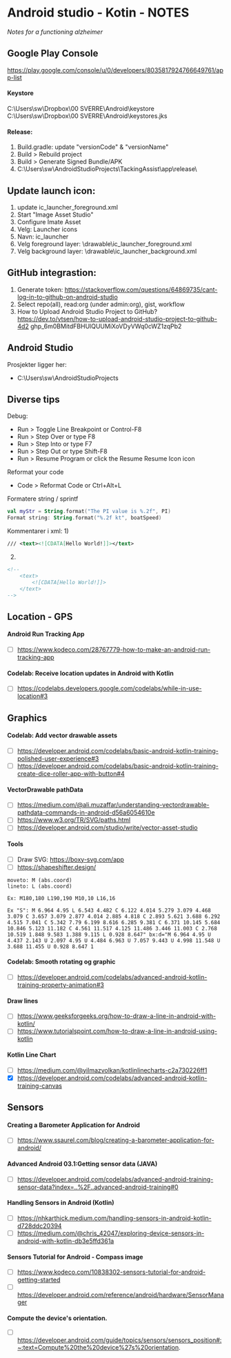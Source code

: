 # Android studio - Kotin - NOTES
_Notes for a functioning alzheimer_

## Google Play Console
https://play.google.com/console/u/0/developers/8035817924766649761/app-list

#### Keystore
C:\Users\sw\Dropbox\00 SVERRE\Android\keystore\
C:\Users\sw\Dropbox\00 SVERRE\Android\keystores.jks

#### Release:
1. Build.gradle: update "versionCode" & "versionName"
2. Build > Rebuild project
3. Build > Generate Signed Bundle/APK
4. C:\Users\sw\AndroidStudioProjects\TackingAssist\app\release\

## Update launch icon:
1. update ic_launcher_foreground.xml
2. Start "Image Asset Studio"
3. Configure Imate Asset
4. Velg: Launcher icons
5. Navn: ic_launcher
6. Velg foreground layer: \drawable\ic_launcher_foreground.xml
7. Velg background layer: \drawable\ic_launcher_background.xml

## GitHub integrastion:
1. Generate token: https://stackoverflow.com/questions/64869735/cant-log-in-to-github-on-android-studio
2. Select repo(all), read:org (under admin:org), gist, workflow
3. How to Upload Android Studio Project to GitHub? https://dev.to/vtsen/how-to-upload-android-studio-project-to-github-4d2
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 

## Android Studio
Prosjekter ligger her:
+ C:\Users\sw\AndroidStudioProjects

## Diverse tips
Debug:
+ Run > Toggle Line Breakpoint or Control-F8
+ Run > Step Over	 or type F8
+ Run > Step Into	 or type F7
+ Run > Step Out	 or type Shift-F8
+ Run > Resume Program	 or click the Resume Resume Icon icon

Reformat your code
+ Code > Reformat Code	 or Ctrl+Alt+L

Formatere string / sprintf
```kotlin
val myStr = String.format("The PI value is %.2f", PI)
Format string: String.format("%.2f kt", boatSpeed)
```

Kommentarer i xml:
1)
``` xml
/// <text><![CDATA[Hello World!]]></text>
```

2)
``` xml
<!--
	<text>
		<![CDATA[Hello World!]]>
	</text>
-->
```


## Location - GPS
#### Android Run Tracking App
- [ ] https://www.kodeco.com/28767779-how-to-make-an-android-run-tracking-app
#### Codelab: Receive location updates in Android with Kotlin
- [ ] https://codelabs.developers.google.com/codelabs/while-in-use-location#3

## Graphics
#### Codelab: Add vector drawable assets
- [ ] https://developer.android.com/codelabs/basic-android-kotlin-training-polished-user-experience#3
- [ ] https://developer.android.com/codelabs/basic-android-kotlin-training-create-dice-roller-app-with-button#4
#### VectorDrawable pathData
- [ ] https://medium.com/@ali.muzaffar/understanding-vectordrawable-pathdata-commands-in-android-d56a6054610e
- [ ] https://www.w3.org/TR/SVG/paths.html
- [ ] https://developer.android.com/studio/write/vector-asset-studio
#### Tools
- [ ] Draw SVG: https://boxy-svg.com/app
- [ ] https://shapeshifter.design/
```
moveto: M (abs.coord)
lineto: L (abs.coord)

Ex: M180,180 L190,190 M10,10 L16,16

Ex "S": M 6.964 4.95 L 6.543 4.482 C 6.122 4.014 5.279 3.079 4.468 3.079 C 3.657 3.079 2.877 4.014 2.885 4.818 C 2.893 5.621 3.688 6.292 4.515 7.041 C 5.342 7.79 6.199 8.616 6.285 9.381 C 6.371 10.145 5.684 10.846 5.123 11.182 C 4.561 11.517 4.125 11.486 3.446 11.003 C 2.768 10.519 1.848 9.583 1.388 9.115 L 0.928 8.647" bx:d="M 6.964 4.95 U 4.437 2.143 U 2.097 4.95 U 4.484 6.963 U 7.057 9.443 U 4.998 11.548 U 3.688 11.455 U 0.928 8.647 1

```
#### Codelab: Smooth rotating og graphic
- [ ] https://developer.android.com/codelabs/advanced-android-kotlin-training-property-animation#3
#### Draw lines
- [ ] https://www.geeksforgeeks.org/how-to-draw-a-line-in-android-with-kotlin/
- [ ] https://www.tutorialspoint.com/how-to-draw-a-line-in-android-using-kotlin
#### Kotlin Line Chart
- [ ] https://medium.com/@yilmazvolkan/kotlinlinecharts-c2a730226ff1
- [x] https://developer.android.com/codelabs/advanced-android-kotlin-training-canvas

## Sensors
#### Creating a Barometer Application for Android
- [ ] https://www.ssaurel.com/blog/creating-a-barometer-application-for-android/
#### Advanced Android 03.1:Getting sensor data (JAVA)
- [ ] https://developer.android.com/codelabs/advanced-android-training-sensor-data?index=..%2F..advanced-android-training#0
#### Handling Sensors in Android (Kotlin)
- [ ] https://nhkarthick.medium.com/handling-sensors-in-android-kotlin-d728ddc20394
- [ ] https://medium.com/@chris_42047/exploring-device-sensors-in-android-with-kotlin-db3e5ffd361a
#### Sensors Tutorial for Android - Compass image
- [ ] https://www.kodeco.com/10838302-sensors-tutorial-for-android-getting-started
- [ ] https://developer.android.com/reference/android/hardware/SensorManager
#### Compute the device's orientation.
- [ ] https://developer.android.com/guide/topics/sensors/sensors_position#:~:text=Compute%20the%20device%27s%20orientation.



